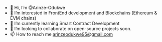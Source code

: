- 👋 Hi, I’m @Arinze-Odukwe
- 👀 I’m interested in FrontEnd development and Blockchains (Ethereum & EVM chains)
- 🌱 I’m currently learning Smart Contract Development
- 💞️ I’m looking to collaborate on open-source projects soon.
- 📫 How to reach me arinzeodukwe95@gmail.com

<!---
Arinze-Odukwe/Arinze-Odukwe is a ✨ special ✨ repository because its `README.md` (this file) appears on your GitHub profile.
You can click the Preview link to take a look at your changes.
--->
